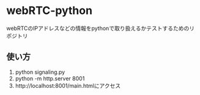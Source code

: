 # webRTC-python
webRTCのIPアドレスなどの情報をpythonで取り扱えるかテストするためのリポジトリ

## 使い方
1. python signaling.py
2. python -m http.server 8001
3. http://localhost:8001/main.htmlにアクセス